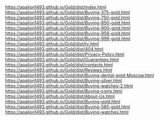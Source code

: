 https://apalion1493.github.io/Gold/dist/index.html <br>
https://apalion1493.github.io/Gold/dist/Buying-375-gold.html <br>
https://apalion1493.github.io/Gold/dist/Buying-750-gold.html <br>
https://apalion1493.github.io/Gold/dist/Buying-850-gold.html <br>
https://apalion1493.github.io/Gold/dist/Buying-900-gold.html <br>
https://apalion1493.github.io/Gold/dist/Buying-958-gold.html <br>
https://apalion1493.github.io/Gold/dist/Buying-999-gold.html <br>
https://apalion1493.github.io/Gold/dist/ty.html <br>
https://apalion1493.github.io/Gold/dist/404.html <br>
https://apalion1493.github.io/Gold/dist/Privacy-Policy.html <br>
https://apalion1493.github.io/Gold/dist/Guarantees.html <br>
https://apalion1493.github.io/Gold/dist/contacts.html <br>
https://apalion1493.github.io/Gold/dist/Reviews.html <br>
https://apalion1493.github.io/Gold/dist/Buying-dental-gold-Moscow.html <br>
https://apalion1493.github.io/Gold/dist/Buying-silver.html <br>
https://apalion1493.github.io/Gold/dist/Buying-watches-2.html <br>
https://apalion1493.github.io/Gold/dist/Buying-coins.html <br>
https://apalion1493.github.io/Gold/dist/About-Us.html <br>
https://apalion1493.github.io/Gold/dist/Buying-gold.html <br>
https://apalion1493.github.io/Gold/dist/Buying-585-gold.html <br>
https://apalion1493.github.io/Gold/dist/Buying-watches.html <br>
